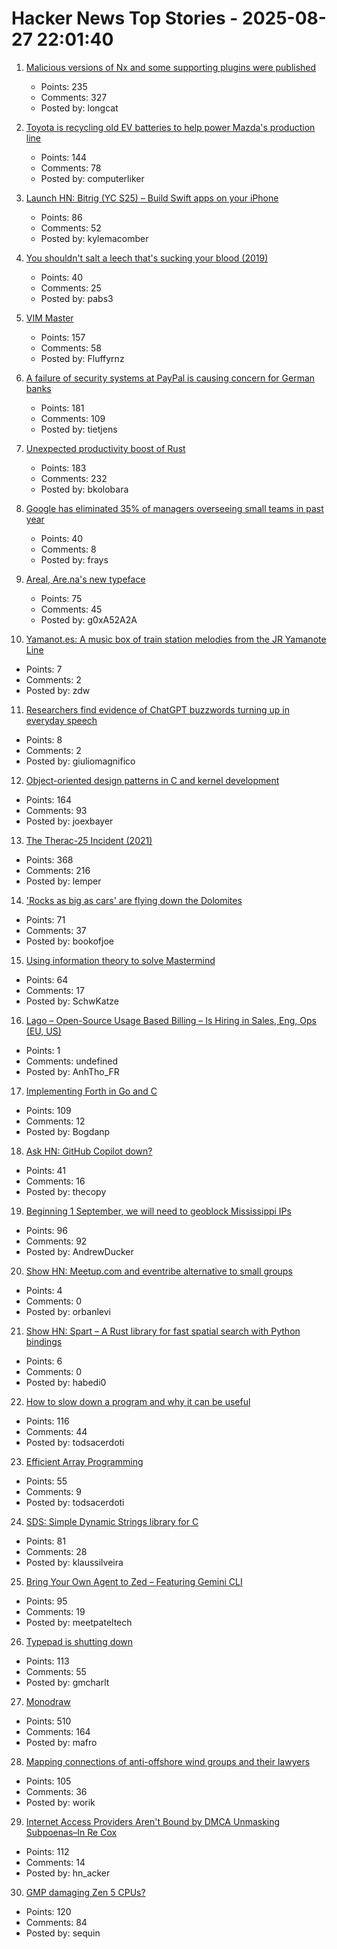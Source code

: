 # Hacker News Top Stories - 2025-08-27 22:01:40

1. [Malicious versions of Nx and some supporting plugins were published](https://github.com/nrwl/nx/security/advisories/GHSA-cxm3-wv7p-598c)
   - Points: 235
   - Comments: 327
   - Posted by: longcat

2. [Toyota is recycling old EV batteries to help power Mazda's production line](https://www.thedrive.com/news/toyota-is-recycling-old-ev-batteries-to-help-power-mazdas-production-line)
   - Points: 144
   - Comments: 78
   - Posted by: computerliker

3. [Launch HN: Bitrig (YC S25) – Build Swift apps on your iPhone](undefined)
   - Points: 86
   - Comments: 52
   - Posted by: kylemacomber

4. [You shouldn't salt a leech that's sucking your blood (2019)](https://www.cbc.ca/news/science/bloodsuckers-1.5361074)
   - Points: 40
   - Comments: 25
   - Posted by: pabs3

5. [VIM Master](https://github.com/renzorlive/vimmaster)
   - Points: 157
   - Comments: 58
   - Posted by: Fluffyrnz

6. [A failure of security systems at PayPal is causing concern for German banks](https://www.nordbayern.de/news-in-english/paypal-security-systems-down-german-banks-block-payments-in-the-billions-1.14811187)
   - Points: 181
   - Comments: 109
   - Posted by: tietjens

7. [Unexpected productivity boost of Rust](https://lubeno.dev/blog/rusts-productivity-curve)
   - Points: 183
   - Comments: 232
   - Posted by: bkolobara

8. [Google has eliminated 35% of managers overseeing small teams in past year](https://www.cnbc.com/2025/08/27/google-executive-says-company-has-cut-a-third-of-its-managers.html)
   - Points: 40
   - Comments: 8
   - Posted by: frays

9. [Areal, Are.na's new typeface](https://www.are.na/editorial/introducing-areal-are-nas-new-typeface)
   - Points: 75
   - Comments: 45
   - Posted by: g0xA52A2A

10. [Yamanot.es: A music box of train station melodies from the JR Yamanote Line](https://yamanot.es/)
   - Points: 7
   - Comments: 2
   - Posted by: zdw

11. [Researchers find evidence of ChatGPT buzzwords turning up in everyday speech](https://news.fsu.edu/news/education-society/2025/08/26/on-screen-and-now-irl-fsu-researchers-find-evidence-suggesting-chatgpt-influences-how-we-speak/)
   - Points: 8
   - Comments: 2
   - Posted by: giuliomagnifico

12. [Object-oriented design patterns in C and kernel development](https://oshub.org/projects/retros-32/posts/object-oriented-design-patterns-in-osdev)
   - Points: 164
   - Comments: 93
   - Posted by: joexbayer

13. [The Therac-25 Incident (2021)](https://thedailywtf.com/articles/the-therac-25-incident)
   - Points: 368
   - Comments: 216
   - Posted by: lemper

14. ['Rocks as big as cars' are flying down the Dolomites](https://www.bbc.com/future/article/20250819-why-italys-beloved-ancient-monolith-is-falling)
   - Points: 71
   - Comments: 37
   - Posted by: bookofjoe

15. [Using information theory to solve Mastermind](https://www.goranssongaspar.com/mastermind)
   - Points: 64
   - Comments: 17
   - Posted by: SchwKatze

16. [Lago – Open-Source Usage Based Billing – Is Hiring in Sales, Eng, Ops (EU, US)](https://www.ycombinator.com/companies/lago/jobs)
   - Points: 1
   - Comments: undefined
   - Posted by: AnhTho_FR

17. [Implementing Forth in Go and C](https://eli.thegreenplace.net/2025/implementing-forth-in-go-and-c/)
   - Points: 109
   - Comments: 12
   - Posted by: Bogdanp

18. [Ask HN: GitHub Copilot down?](undefined)
   - Points: 41
   - Comments: 16
   - Posted by: thecopy

19. [Beginning 1 September, we will need to geoblock Mississippi IPs](https://dw-news.dreamwidth.org/44429.html)
   - Points: 96
   - Comments: 92
   - Posted by: AndrewDucker

20. [Show HN: Meetup.com and eventribe alternative to small groups](https://github.com/polaroi8d/cactoide)
   - Points: 4
   - Comments: 0
   - Posted by: orbanlevi

21. [Show HN: Spart – A Rust library for fast spatial search with Python bindings](undefined)
   - Points: 6
   - Comments: 0
   - Posted by: habedi0

22. [How to slow down a program and why it can be useful](https://stefan-marr.de/2025/08/how-to-slow-down-a-program/)
   - Points: 116
   - Comments: 44
   - Posted by: todsacerdoti

23. [Efficient Array Programming](https://github.com/razetime/efficient-array-programming)
   - Points: 55
   - Comments: 9
   - Posted by: todsacerdoti

24. [SDS: Simple Dynamic Strings library for C](https://github.com/antirez/sds)
   - Points: 81
   - Comments: 28
   - Posted by: klaussilveira

25. [Bring Your Own Agent to Zed – Featuring Gemini CLI](https://zed.dev/blog/bring-your-own-agent-to-zed)
   - Points: 95
   - Comments: 19
   - Posted by: meetpateltech

26. [Typepad is shutting down](https://everything.typepad.com/blog/2025/08/typepad-is-shutting-down.html)
   - Points: 113
   - Comments: 55
   - Posted by: gmcharlt

27. [Monodraw](https://monodraw.helftone.com/)
   - Points: 510
   - Comments: 164
   - Posted by: mafro

28. [Mapping connections of anti-offshore wind groups and their lawyers](https://www.climatedevlab.brown.edu/post/legal-entanglements-mapping-connections-of-anti-offshore-wind-groups-and-their-lawyers-in-the-easte)
   - Points: 105
   - Comments: 36
   - Posted by: worik

29. [Internet Access Providers Aren't Bound by DMCA Unmasking Subpoenas–In Re Cox](https://blog.ericgoldman.org/archives/2025/08/internet-access-providers-arent-bound-by-dmca-unmasking-subpoenas-in-re-cox.htm)
   - Points: 112
   - Comments: 14
   - Posted by: hn_acker

30. [GMP damaging Zen 5 CPUs?](https://gmplib.org/gmp-zen5)
   - Points: 120
   - Comments: 84
   - Posted by: sequin


